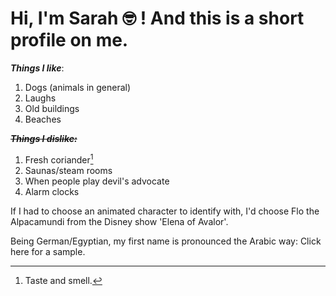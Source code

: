# Hi, I'm Sarah 🤓 ! And this is a short profile on me.

***Things I like***:
1. Dogs (animals in general)
2. Laughs
3. Old buildings
4. Beaches

***~~Things I dislike:~~***
1. Fresh coriander[^1]
2. Saunas/steam rooms
3. When people play devil's advocate
4. Alarm clocks

If I had to choose an animated character to identify with, I'd choose Flo the Alpacamundi from the Disney show 'Elena of Avalor'.


Being German/Egyptian, my first name is pronounced the Arabic way: Click here for a sample.






[^1]: Taste and smell.
